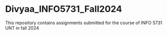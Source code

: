 # Divyaa_INFO5731_Fall2024
This repository contains assignments submitted for the course of INFO 5731 UNT in fall 2024
